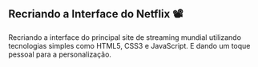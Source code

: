 ## Recriando a Interface do Netflix :film_projector:

Recriando a interface do principal site de streaming mundial utilizando tecnologias simples como HTML5, CSS3 e JavaScript. E dando um toque pessoal para a personalização. 